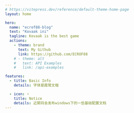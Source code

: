 ```yaml
---
# https://vitepress.dev/reference/default-theme-home-page
layout: home

hero:
  name: "ecrof88-blog"
  text: "Kovaak ini"
  tagline: Kovaak is the best game 
  actions:
    - theme: brand
      text: My Github
      link: https://github.com/ECROF88
    # - theme: alt
    #   text: API Examples
    #   link: /api-examples

features:
  - title: Basic Info
    details: 字体是霞鹜文楷

  - icon: ⚡️
    title: Notice
    details: 近期将会发布windows下的一些基础配置文档
---
```

